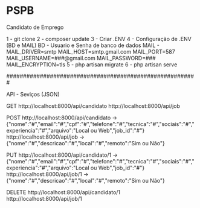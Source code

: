 # PSPB
Candidato de Emprego

1 - git clone
2 - composer update
3 - Criar .ENV
4 - Configuração de .ENV (BD e MAIL)
    BD - Usuario e Senha de banco de dados
    MAIL -  MAIL_DRIVER=smtp
            MAIL_HOST=smtp.gmail.com
            MAIL_PORT=587
            MAIL_USERNAME=###@gmail.com
            MAIL_PASSWORD=###
            MAIL_ENCRYPTION=tls
5 - php artisan migrate
6 - php artisan serve

#########################################################

API - Seviços (JSON)

GET
http://localhost:8000/api/candidato
http://localhost:8000/api/job

POST
http://localhost:8000/api/candidato
-> {"nome":"#","email":"#","cpf":"#","telefone":"#","tecnica":"#","sociais":"#","experiencia":"#","arquivo":"Local ou Web","job_id":"#"}
http://localhost:8000/api/job
-> {"nome":"#","descricao":"#","local":"#","remoto":"Sim ou Não"}

PUT
http://localhost:8000/api/candidato/1
-> {"nome":"#","email":"#","cpf":"#","telefone":"#","tecnica":"#","sociais":"#","experiencia":"#","arquivo":"Local ou Web","job_id":"#"}
http://localhost:8000/api/job/1
-> {"nome":"#","descricao":"#","local":"#","remoto":"Sim ou Não"}

DELETE
http://localhost:8000/api/candidato/1
http://localhost:8000/api/job/1
